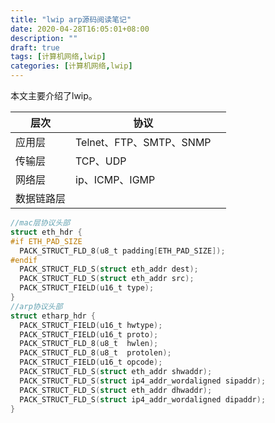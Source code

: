 ```yaml
---
title: "lwip arp源码阅读笔记"
date: 2020-04-28T16:05:01+08:00
description: ""
draft: true
tags: [计算机网络,lwip]
categories: [计算机网络,lwip]
---
```




本文主要介绍了lwip。



| 层次       | 协议                    |      |
| ---------- | ----------------------- | ---- |
| 应用层     | Telnet、FTP、SMTP、SNMP |      |
| 传输层     | TCP、UDP                |      |
| 网络层     | ip、ICMP、IGMP          |      |
| 数据链路层 |                         |      |





```c
//mac层协议头部
struct eth_hdr {
#if ETH_PAD_SIZE
  PACK_STRUCT_FLD_8(u8_t padding[ETH_PAD_SIZE]);
#endif
  PACK_STRUCT_FLD_S(struct eth_addr dest);
  PACK_STRUCT_FLD_S(struct eth_addr src);
  PACK_STRUCT_FIELD(u16_t type);
} 
//arp协议头部
struct etharp_hdr {
  PACK_STRUCT_FIELD(u16_t hwtype);
  PACK_STRUCT_FIELD(u16_t proto);
  PACK_STRUCT_FLD_8(u8_t  hwlen);
  PACK_STRUCT_FLD_8(u8_t  protolen);
  PACK_STRUCT_FIELD(u16_t opcode);
  PACK_STRUCT_FLD_S(struct eth_addr shwaddr);
  PACK_STRUCT_FLD_S(struct ip4_addr_wordaligned sipaddr);
  PACK_STRUCT_FLD_S(struct eth_addr dhwaddr);
  PACK_STRUCT_FLD_S(struct ip4_addr_wordaligned dipaddr);
}
```

